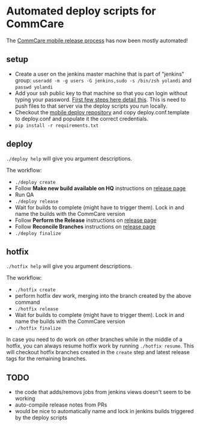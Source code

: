 # Automated deploy scripts for CommCare
The [CommCare mobile release process](https://confluence.dimagi.com/display/MD/CommCare+Release+Process) has now been mostly automated!

## setup
* Create a user on the jenkins master machine that is part of "jenkins" group:
`useradd -m -g users -G jenkins,sudo -s /bin/zsh yolandi` and `passwd yolandi`
* Add your ssh public key to that machine so that you can login without typing your password. [First few steps here detail this](https://help.github.com/articles/generating-ssh-keys/). This is need to push files to that server via the deploy scripts you run locally.
* Checkout the [mobile deploy repository](https://github.com/dimagi/mobile-deploy) and copy deploy.conf.template to deploy.conf and populate it the correct credentials.
* `pip install -r requirements.txt`

## deploy

`./deploy help` will give you argument descriptions. 

The workflow:
* `./deploy create`
* Follow __Make new build available on HQ__ instructions on [release page](https://confluence.dimagi.com/display/MD/CommCare+Release+Process) 
* Run QA
* `./deploy release`
* Wait for builds to complete (might have to trigger them). Lock in and name the builds with the CommCare version
* Follow __Perform the Release__ instructions on [release page](https://confluence.dimagi.com/display/MD/CommCare+Release+Process)
* Follow __Reconcile Branches__ instructions on [release page](https://confluence.dimagi.com/display/MD/CommCare+Release+Process)
* `./deploy finalize`

## hotfix
`./hotfix help` will give you argument descriptions. 

The workflow:
* `./hotfix create`
* perform hotfix dev work, merging into the branch created by the above command
* `./hotfix release`
* Wait for builds to complete (might have to trigger them). Lock in and name the builds with the CommCare version
* `./hotfix finalize`

In case you need to do work on other branches while in the middle of a hotfix, you can always resume hotfix work by running `./hotfix resume`. This will checkout hotfix branches created in the `create` step and latest release tags for the remaining branches.

## TODO
* the code that adds/removs jobs from jenkins views doesn't seem to be working
* auto-compile release notes from PRs
* would be nice to automatically name and lock in jenkins builds triggered by the deploy scripts
